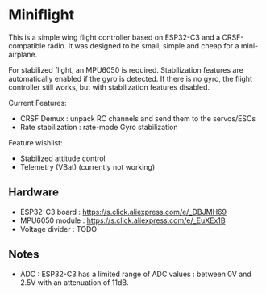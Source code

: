 # Miniflight

This is a simple wing flight controller based on ESP32-C3 and a CRSF-compatible radio. It was designed to be small, simple and cheap for a mini-airplane. 

For stabilized flight, an MPU6050 is required. Stabilization features are automatically enabled if the gyro is detected. If there is no gyro, the flight controller still works, but with stabilization features disabled.

Current Features:
- CRSF Demux : unpack RC channels and send them to the servos/ESCs
- Rate stabilization : rate-mode Gyro stabilization

Feature wishlist:
- Stabilized attitude control
- Telemetry (VBat) (currently not working)

## Hardware
- ESP32-C3 board : https://s.click.aliexpress.com/e/_DBJMH69
- MPU6050 module : https://s.click.aliexpress.com/e/_EuXEx1B
- Voltage divider : TODO

## Notes
- ADC : ESP32-C3 has a limited range of ADC values : between 0V and 2.5V with an attenuation of 11dB.
